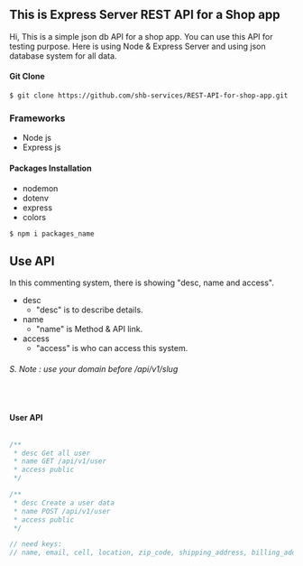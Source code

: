## This is Express Server REST API for a Shop app

Hi, This is a simple json db API for a shop app. You can use this API for testing purpose. Here is using Node & Express Server and using json database system for all data.

#### Git Clone

```console
$ git clone https://github.com/shb-services/REST-API-for-shop-app.git
```

### Frameworks

- Node js
- Express js

#### Packages Installation

- nodemon
- dotenv
- express
- colors

```console
$ npm i packages_name
```

## Use API

In this commenting system, there is showing  "desc, name and access".

* desc
    * "desc" is to describe details.
* name 
    * "name" is Method & API link.
* access
    * "access" is who can access this system.

###### S. Note : use your domain before /api/v1/slug
<br>

#### User API

```js

/**
 * desc Get all user
 * name GET /api/v1/user
 * access public
 */

/**
 * desc Create a user data
 * name POST /api/v1/user
 * access public
 */

// need keys:
// name, email, cell, location, zip_code, shipping_address, billing_address;

```
